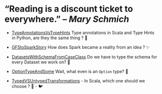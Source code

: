 # “Reading is a discount ticket to everywhere.”  – *Mary Schmich*

- [TypeAnnotationsVsTypeHints](https://github.com/kantarcise/learningspark/blob/main/reading/TypeAnnotationsVsTypeHints.md) Type annotations in Scala and Type Hints in Python, are they the same thing ? 🤔

- [GFStoSparkStory](https://github.com/kantarcise/learningspark/blob/main/reading/GFStoSparkStory.md) How does Spark became a reality from an idea ? ✨

- [DatasetsWithSchemaFromCaseClass](https://github.com/kantarcise/learningspark/blob/main/reading/DatasetsWithSchemaFromCaseClass.md) Do we have to type the schema for every Dataset we work on? 🤨

- [OptionTypeAndSome](https://github.com/kantarcise/learningspark/blob/main/reading/OptionTypeAndSome.md) Wait, what even is an `Option` type? 🤔

- [TypedVSUntypedTransformations](https://github.com/kantarcise/learningspark/blob/main/reading/TypedVSUntypedTransformations.md) - In Scala, which one should we choose ?  🐤 - 🐦

